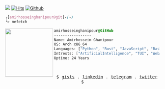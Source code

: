 [![](https://visitcount.itsvg.in/api?id=amirhosseinghanipour&icon=7&color=0)](https://visitcount.itsvg.in)
[![Hits](https://hits.seeyoufarm.com/api/count/incr/badge.svg?url=https%3A%2F%2Fgithub.com%2Famirhosseinghanipour%2F&count_bg=%2379C83D&title_bg=%23555555&icon=&icon_color=%23E7E7E7&title=hits&edge_flat=false)](https://hits.seeyoufarm.com)
[![Github](https://img.shields.io/github/followers/amirhosseinghanipour?label=Follow&style=social)](https://github.com/amirhosseinghanipour)

```css
┌[amirhosseinghanipour@git]-(~)
└> mefetch
```

<div style="display:block;text-align:left"><img align="left" src="https://user-images.githubusercontent.com/56447720/215329483-0f7dcda1-71a7-495a-9097-2393af297636.png" border="0" style="width:156px;">
  
  ```css
  amirhosseinghanipour@GitHub
  -----------------
  Name: Amirhossein Ghanipour
  OS: Arch x86_64
  Languages: ["Python", "Rust", "JavaScript", "Bash"]
  Intrests: ["ArtificialIntelligence", "TUI", "WebApp", "Linux", "FOSS"]  
  Uptime: 24 Years
  ```
</div>

<br />
<p align="center">
  <samp>
    $  <a href="https://gist.github.com/amirhosseinghanipour" target="_blank">gists</a> .
    <a href="https://linkedin.com/in/amirhosseinghanipour" target="_blank">linkedin</a> .
    <a href="https://t.me/BosonOfNeverland" target="_blank">telegram</a> .
    <a href="https://twitter.com/d3v1ll3n" target="_blank">twitter</a>  $
  </samp>
</p>

<br clear="both">
